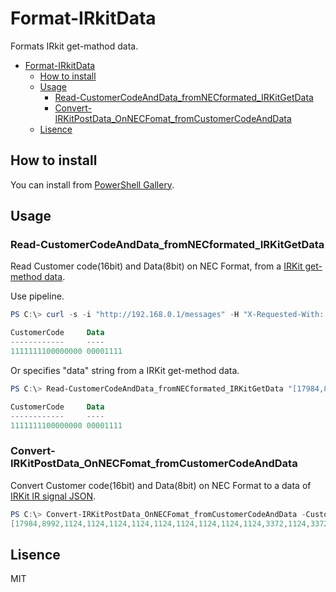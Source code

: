 # Format-IRkitData

Formats IRkit get-mathod data.

- [Format-IRkitData](#format-irkitdata)
  - [How to install](#how-to-install)
  - [Usage](#usage)
    - [Read-CustomerCodeAndData_fromNECformated_IRKitGetData](#read-customercodeanddata_fromnecformated_irkitgetdata)
    - [Convert-IRKitPostData_OnNECFomat_fromCustomerCodeAndData](#convert-irkitpostdata_onnecfomat_fromcustomercodeanddata)
  - [Lisence](#lisence)

## How to install

You can install from [PowerShell Gallery](https://www.powershellgallery.com/packages/Format-IRKitData).

## Usage

### Read-CustomerCodeAndData_fromNECformated_IRKitGetData

Read Customer code(16bit) and Data(8bit) on NEC Format, from a [IRKit get-method data](https://getirkit.com/en/#toc_10).

Use pipeline.

```PowerShell
PS C:\> curl -s -i "http://192.168.0.1/messages" -H "X-Requested-With: curl" | Read-CustomerCodeAndData_fromNECformated_IRKitGetData

CustomerCode     Data
------------     ----
1111111100000000 00001111
```

Or specifies "data" string from a IRKit get-method data. 

```PowerShell
PS C:\> Read-CustomerCodeAndData_fromNECformated_IRKitGetData "[17984,8992,1124,3372,..,3372,1124]"

CustomerCode     Data
------------     ----
1111111100000000 00001111
```

### Convert-IRKitPostData_OnNECFomat_fromCustomerCodeAndData
Convert Customer code(16bit) and Data(8bit) on NEC Format to a data of [IRKit IR signal JSON](https://getirkit.com/en/#toc_10).

```PowerShell
PS C:\> Convert-IRKitPostData_OnNECFomat_fromCustomerCodeAndData -CustomerCode "0000111100001111" -Data "11110000"
[17984,8992,1124,1124,1124,1124,1124,1124,1124,1124,1124,3372,1124,3372,1124,3372,1124,3372,1124,1124,1124,1124,1124,1124,1124,1124,1124,3372,1124,3372,1124,3372,1124,3372,1124,3372,1124,3372,1124,3372,1124,3372,1124,1124,1124,1124,1124,1124,1124,1124,1124,1124,1124,1124,1124,1124,1124,1124,1124,3372,1124,3372,1124,3372,1124,3372,1124]
```

## Lisence
MIT
